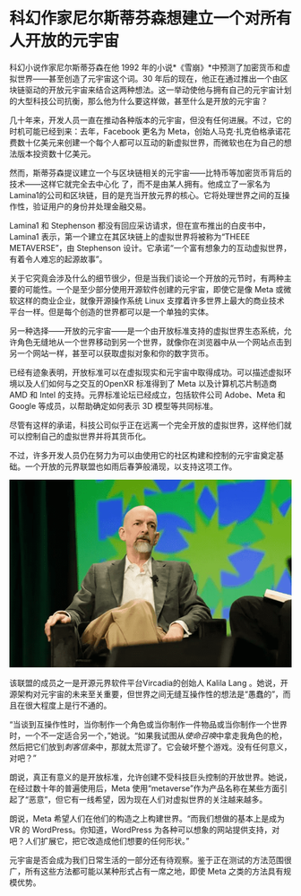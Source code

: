 # 科幻作家尼尔斯蒂芬森想建立一个对所有人开放的元宇宙




科幻小说作家尼尔斯蒂芬森在他 1992 年的小说*《雪崩》*中预测了加密货币和虚拟世界——甚至创造了元宇宙这个词。30 年后的现在，他正在通过推出一个由区块链驱动的开放元宇宙来结合这两种想法。这一举动使他与拥有自己的元宇宙计划的大型科技公司抗衡，那么他为什么要这样做，甚至什么是开放的元宇宙？

几十年来，开发人员一直在推动各种版本的元宇宙，但没有任何进展。不过，它的时机可能已经到来：去年，Facebook 更名为 Meta，创始人马克·扎克伯格承诺花费数十亿美元来创建一个每个人都可以互动的新虚拟世界，而微软也在为自己的想法版本投资数十亿美元。

然而，斯蒂芬森提议建立一个与区块链相关的元宇宙——比特币等加密货币背后的技术——这样它就完全去中心化 了，而不是由某人拥有。他成立了一家名为Lamina1的公司和区块链，目的是充当开放元界的核心。它将处理世界之间的互操作性，验证用户的身份并处理金融交易。

Lamina1 和 Stephenson 都没有回应采访请求，但在宣布推出的白皮书中，Lamina1 表示，第一个建立在其区块链上的虚拟世界将被称为“THEEE METAVERSE”，由 Stephenson 设计。它承诺“一个富有想象力的互动虚拟世界，有着令人难忘的起源故事”。

关于它究竟会涉及什么的细节很少，但是当我们谈论一个开放的元节时，有两种主要的可能性。一个是至少部分使用开源软件创建的元宇宙，即使它是像 Meta 或微软这样的商业企业，就像开源操作系统 Linux 支撑着许多世界上最大的商业技术平台一样。但是每个创造的世界都可以是一个单独的实体。

另一种选择——开放的元宇宙——是一个由开放标准支持的虚拟世界生态系统，允许角色无缝地从一个世界移动到另一个世界，就像你在浏览器中从一个网站点击到另一个网站一样，甚至可以获取虚拟对象和你的数字货币。

已经有迹象表明，开放标准可以在虚拟现实和元宇宙中取得成功。可以描述虚拟环境以及人们如何与之交互的OpenXR 标准得到了 Meta 以及计算机芯片制造商 AMD 和 Intel 的支持。元界标准论坛已经成立，包括软件公司 Adobe、Meta 和 Google 等成员，以帮助确定如何表示 3D 模型等共同标准。

尽管有这样的承诺，科技公司似乎正在远离一个完全开放的虚拟世界，这样他们就可以控制自己的虚拟世界并将其货币化。

不过，许多开发人员仍在努力为可以由使用它的社区构建和控制的元宇宙奠定基础。一个开放的元界联盟也如雨后春笋般涌现，以支持这项工作。

![作者尼尔·斯蒂芬森在 2022 年 SXSW 会议和音乐节的舞台上](63.png)



该联盟的成员之一是开源元界软件平台Vircadia的创始人 Kalila Lang 。她说，开源架构对元宇宙的未来至关重要，但世界之间无缝互操作性的想法是“愚蠢的”，而且在很大程度上是行不通的。

“当谈到互操作性时，当你制作一个角色或当你制作一件物品或当你制作一个世界时，一个不一定适合另一个，”她说。“如果我试图从*使命召唤*中拿走我角色的枪，然后把它们放到*刺客信条*中，那就太荒谬了。它会破坏整个游戏。没有任何意义，对吧？”

朗说，真正有意义的是开放标准，允许创建不受科技巨头控制的开放世界。她说，在经过数十年的普遍使用后，Meta 使用“metaverse”作为产品名称在某些方面引起了“恶意”，但它有一线希望，因为现在人们对虚拟世界的关注越来越多。

朗说，Meta 希望人们在他们的构造之上构建世界。“而我们想做的基本上是成为 VR 的 WordPress。你知道，WordPress 为各种可以想象的网站提供支持，对吧？人们扩展它，把它改造成他们想要的任何形状。”

元宇宙是否会成为我们日常生活的一部分还有待观察。鉴于正在测试的方法范围很广，所有这些方法都可能以某种形式占有一席之地，即使 Meta 之类的方法具有规模优势。
